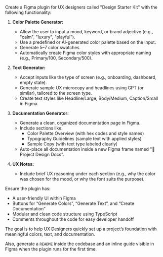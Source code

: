 Create a Figma plugin for UX designers called "Design Starter Kit" with the following functionality:

1. **Color Palette Generator:**
   - Allow the user to input a mood, keyword, or brand adjective (e.g., "calm", "luxury", "playful").
   - Use a predefined or AI-generated color palette based on the input.
   - Generate 5–7 color swatches.
   - Automatically create Figma color styles with appropriate naming (e.g., Primary/100, Secondary/500).

2. **Text Generator:**
   - Accept inputs like the type of screen (e.g., onboarding, dashboard, empty state).
   - Generate sample UX microcopy and headlines using GPT (or similar), tailored to the screen type.
   - Create text styles like Headline/Large, Body/Medium, Caption/Small in Figma.

3. **Documentation Generator:**
   - Generate a clean, organized documentation page in Figma.
   - Include sections like:
     - Color Palette Overview (with hex codes and style names)
     - Typography Guidelines (sample text with applied styles)
     - Sample Copy (with text type labeled clearly)
   - Auto-place all documentation inside a new Figma frame named "🧾 Project Design Docs".

4. **UX Notes:**
   - Include brief UX reasoning under each section (e.g., why the color was chosen for the mood, or why the font suits the purpose).

Ensure the plugin has:
- A user-friendly UI within Figma
- Buttons for “Generate Colors”, “Generate Text”, and “Create Documentation”
- Modular and clean code structure using TypeScript
- Comments throughout the code for easy developer handoff

The goal is to help UX Designers quickly set up a project’s foundation with meaningful colors, text, and documentation.

Also, generate a `README` inside the codebase and an inline guide visible in Figma when the plugin runs for the first time.



